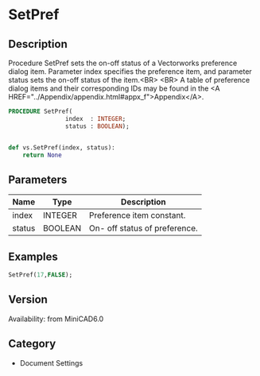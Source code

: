 # SetPref

## Description
Procedure SetPref sets the on-off status of a Vectorworks preference dialog item. Parameter index specifies the preference item, and parameter status sets the on-off status of the item.&lt;BR&gt;
&lt;BR&gt;
A table of preference dialog items and their corresponding IDs may be found in the &lt;A HREF=&quot;../Appendix/appendix.html#appx_f&quot;&gt;Appendix&lt;/A&gt;.


```pascal
PROCEDURE SetPref(
				index  : INTEGER;
				status : BOOLEAN);
```

```python

def vs.SetPref(index, status):
    return None
```

## Parameters
|Name|Type|Description|
|---|---|---|
|index|INTEGER|Preference item constant.|
|status|BOOLEAN|On- off status of preference.|

## Examples
```pascal
SetPref(17,FALSE);


```

## Version
Availability: from MiniCAD6.0
## Category
* Document Settings

